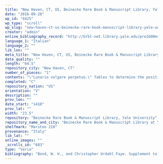 ```yaml
---
title: "New Haven, CT, US, Beinecke Rare Book & Manuscript Library, Yale University, Marston 210"
date: "2016-09-28"
wp_id: "4425"
wp_type: "scroll"
wp_slug: "new-haven-ct-us-beinecke-rare-book-manuscript-library-yale-university-marston-210"
creator: "admin"
online_bibliography_record: "http://brbl-net.library.yale.edu/pre1600ms/docs/pre1600.mars210.htm"
language_1: "Italian"
language_2: ""
lib_lon: ""
meta_title: "New Haven, CT, US, Beinecke Rare Book & Manuscript Library, Yale University, Marston 210"
date_quality: ""
length: "64.5"
repository_city: "New Haven, CT"
number_of_pieces: "1"
contents: "\"Lunario volgare perpetuo.\" Tables to determine the position of the moon 24 hours a day with corresponding zodiac signs and four cardinal directions. Also included are 12 passages describing good or bad actions to take when the moon is in certain positions. One passage on the dangerous days of each month and about the four dangerous mondays of April, August, September and December during which one should not eat goose."
completed: "C"
repository_nation: "US"
orientation: "V"
description: ""
prov_lon: ""
date_start: "1410"
prov_lat: ""
width: "23.5"
repository: "Beinecke Rare Book & Manuscript Library, Yale University"
repository_name_and_city: "Beinecke Rare Book & Manuscript Library at Yale University, New Haven CT US"
shelfmark: "Marston 210"
provenance: "Italy"
lib_lat: ""
online_images: ""
_scrolls_id: "683"
type: "Varia"
bibliography: "Bond, W. H., and Christopher Urdahl Faye. Supplement to the Census of Medieval and Renaissance Manuscripts in the United States and Canada. New York: Bibliographical Society of America, 1962, 88 no. 210."
---
```



